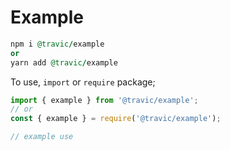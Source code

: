 # Example

<!-- [![ci](https://github.com/Travis-Carlton/npm-travic-get/actions/workflows/ci.yml/badge.svg?branch=main)](https://github.com/Travis-Carlton/npm-travic-get/actions/workflows/ci.yml)
[![npm version](https://badge.fury.io/js/@travic%2Fget.svg)](https://badge.fury.io/js/@travic%2Fget)
[![npm](https://img.shields.io/npm/dw/@travic%2Fget.svg)](https://www.npmjs.com/package/@travic%2Fget) -->

<!-- ![Coverage lines](https://img.shields.io/badge/Coverage:lines-100-blue.svg)
![Coverage functions](https://img.shields.io/badge/Coverage:functions-100-blue.svg)
![Coverage branches](https://img.shields.io/badge/Coverage:branches-100-blue.svg)
![Coverage statements](https://img.shields.io/badge/Coverage:statements-100-blue.svg) -->

```ruby
npm i @travic/example
or
yarn add @travic/example
```

To use, `import` or `require` package;

```typescript
import { example } from '@travic/example';
// or
const { example } = require('@travic/example');

// example use
```
